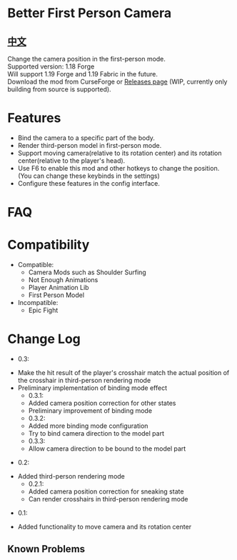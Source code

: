 # Better First Person Camera #
## [中文](README_ZH.md) ##
Change the camera position in the first-person mode.  
Supported version: 1.18 Forge  
Will support 1.19 Forge and 1.19 Fabric in the future.  
Download the mod from CurseForge or [Releases page](https://github.com/xTracr/BetterFirstPersonCamera/releases) (WIP, currently only building from source is supported).  

# Features #
* Bind the camera to a specific part of the body.
* Render third-person model in first-person mode.
* Support moving camera(relative to its rotation center) and its rotation center(relative to the player's head).
* Use F6 to enable this mod and other hotkeys to change the position.(You can change these keybinds in the settings)
* Configure these features in the config interface.

# FAQ #

# Compatibility #
* Compatible:  
    - Camera Mods such as Shoulder Surfing
    - Not Enough Animations
    - Player Animation Lib
    - First Person Model
* Incompatible:  
    - Epic Fight

# Change Log #
* 0.3:  
- Make the hit result of the player's crosshair match the actual position of the crosshair in third-person rendering mode  
- Preliminary implementation of binding mode effect  
    - 0.3.1:  
    - Added camera position correction for other states  
    - Preliminary improvement of binding mode  
    - 0.3.2:  
    - Added more binding mode configuration
    - Try to bind camera direction to the model part
    - 0.3.3:
    - Allow camera direction to be bound to the model part
* 0.2:  
- Added third-person rendering mode  
    - 0.2.1:  
    - Added camera position correction for sneaking state  
    - Can render crosshairs in third-person rendering mode  
* 0.1:  
- Added functionality to move camera and its rotation center  

## Known Problems ##
